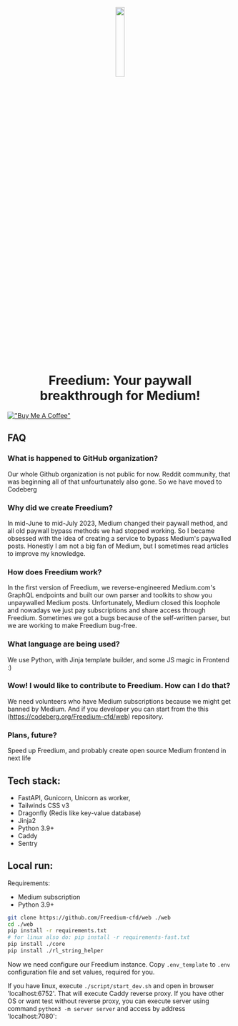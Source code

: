<p align="center"><a href="https://freedium.cfd" target="_blank"><img src="https://avatars.githubusercontent.com/u/142643505?s=200&v=4" width="20%"></a></p>

<h1 align="center">Freedium: Your paywall breakthrough for Medium!</h1>

[!["Buy Me A Coffee"](https://www.buymeacoffee.com/assets/img/custom_images/orange_img.png)](https://www.buymeacoffee.com/zhymabekroman)

## FAQ
### What is happened to GitHub organization?
Our whole Github organization is not public for now. Reddit community, that was beginning all of that unfourtunately also gone. So we have moved to Codeberg

### Why did we create Freedium?
In mid-June to mid-July 2023, Medium changed their paywall method, and all old paywall bypass methods we had stopped working. So I became obsessed with the idea of creating a service to bypass Medium's paywalled posts. Honestly I am not a big fan of Medium, but I sometimes read articles to improve my knowledge.

### How does Freedium work?
In the first version of Freedium, we reverse-engineered Medium.com's GraphQL endpoints and built our own parser and toolkits to show you unpaywalled Medium posts. Unfortunately, Medium closed this loophole and nowadays we just pay subscriptions and share access through Freedium. Sometimes we got a bugs because of the self-written parser, but we are working to make Freedium bug-free.

### What language are being used?
We use Python, with Jinja template builder, and some JS magic in Frontend :)

### Wow! I would like to contribute to Freedium. How can I do that?
We need volunteers who have Medium subscriptions because we might get banned by Medium. And if you developer you can start from the this (https://codeberg.org/Freedium-cfd/web) repository.

### Plans, future?
Speed up Freedium, and probably create open source Medium frontend in next life

## Tech stack:
- FastAPI, Gunicorn, Unicorn as worker, 
- Tailwinds CSS v3
- Dragonfly (Redis like key-value database)
- Jinja2
- Python 3.9+
- Caddy
- Sentry

## Local run:
Requirements:
- Medium subscription
- Python 3.9+

```bash
git clone https://github.com/Freedium-cfd/web ./web
cd ./web
pip install -r requirements.txt
# for linux also do: pip install -r requirements-fast.txt
pip install ./core
pip install ./rl_string_helper

```

Now we need configure our Freedium instance. Copy `.env_template` to `.env` configuration file and set values, required for you.

If you have linux, execute `./script/start_dev.sh` and open in browser 'localhost:6752'. That will execute Caddy reverse proxy.
If you have other OS or want test without reverse proxy, you can execute server using command `python3 -m server server` and access by address 'localhost:7080':
